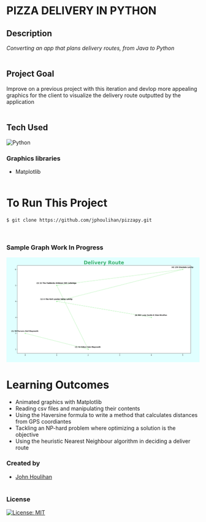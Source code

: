 # **PIZZA DELIVERY IN PYTHON** 

## **Description** 
_Converting an app that plans delivery routes, from Java to Python_<br/><br/>

## **Project Goal**
Improve on a previous project with this iteration and devlop more appealing graphics for the client to visualize the delivery route outputted by the application<br/><br/>

## **Tech Used**<br/>
![Python](https://img.shields.io/badge/python-3670A0?style=for-the-badge&logo=python&logoColor=ffdd54)

### Graphics libraries
* Matplotlib
<br/><br/>


# **To Run This Project**

```
$ git clone https://github.com/jphoulihan/pizzapy.git
```
<br/>

### **Sample Graph Work In Progress**

![alt text](graph-ex.png "samp graph")<br/>

# **Learning Outcomes**
* Animated graphics with Matplotlib
* Reading csv files and manipulating their contents
* Using the Haversine formula to write a method that calculates distances from GPS coordiantes
* Tackling an NP-hard problem where optimizing a solution is the objective
* Using the heuristic Nearest Neighbour algorithm in deciding a deliver route  

### **Created by**

- [John Houlihan](https://github.com/jphoulihan "Visit John's GitHub")<br/><br/>

### **License**

[![License: MIT](https://img.shields.io/badge/License-MIT-yellow.svg)](https://opensource.org/licenses/MIT)